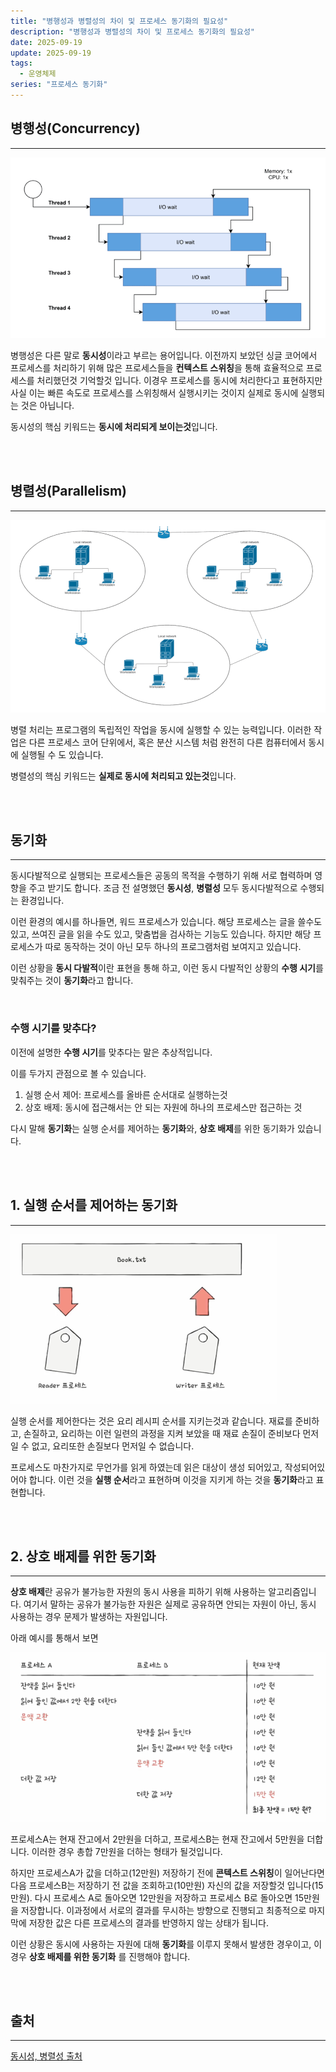 ```yaml
---
title: "병행성과 병렬성의 차이 및 프로세스 동기화의 필요성"
description: "병행성과 병렬성의 차이 및 프로세스 동기화의 필요성"
date: 2025-09-19
update: 2025-09-19
tags:
  - 운영체제
series: "프로세스 동기화"
---
```


## 병행성(Concurrency)

---

![img.png](concurrency.png)


병행성은 다른 말로 **동시성**이라고 부르는 용어입니다.
이전까지 보았던 싱글 코어에서 프로세스를 처리하기 위해 많은 프로세스들을 **컨텍스트 스위칭**을 통해 효율적으로 프로세스를 처리했던것 기억할것 입니다.
이경우 프로세스를 동시에 처리한다고 표현하지만 사실 이는 빠른 속도로 프로세스를 스위칭해서 실행시키는 것이지 실제로 동시에 실행되는 것은 아닙니다.

동시성의 핵심 키워드는 **동시에 처리되게 보이는것**입니다.

<br>
<br>

## 병렬성(Parallelism)

---

![img.png](parallelism.png)

병렬 처리는 프로그램의 독립적인 작업을 동시에 실행할 수 있는 능력입니다. 이러한 작업은
다른 프로세스 코어 단위에서, 혹은 분산 시스템 처럼 완전히 다른 컴퓨터에서 동시에 실행될 수 도 있습니다.

병렬성의 핵심 키워드는 **실제로 동시에 처리되고 있는것**입니다.


<br>
<br>

## 동기화

---

동시다발적으로 실행되는 프로세스들은 공동의 목적을 수행하기 위해 서로 협력하며 영향을 주고 받기도 합니다.
조금 전 설명했던 **동시성**, **병렬성** 모두 동시다발적으로 수행되는 환경입니다.

이런 환경의 예시를 하나들면, 워드 프로세스가 있습니다. 해당 프로세스는 글을 쓸수도 있고, 쓰여진 글을 읽을 수도 있고,
맞춤법을 검사하는 기능도 있습니다. 하지만 해당 프로세스가 따로 동작하는 것이 아닌 모두 하나의 프로그램처럼 보여지고 있습니다.

이런 상황을 **동시 다발적**이란 표현을 통해 하고, 이런 동시 다발적인 상황의 **수행 시기**를 맞춰주는 것이
**동기화**라고 합니다.

<br>

### 수행 시기를 맞추다?

이전에 설명한 **수행 시기**를 맞추다는 말은 추상적입니다.

이를 두가지 관점으로 볼 수 있습니다.

1. 실행 순서 제어: 프로세스를 올바른 순서대로 실행하는것
2. 상호 배제: 동시에 접근해서는 안 되는 자원에 하나의 프로세스만 접근하는 것

다시 말해 **동기화**는 실행 순서를 제어하는 **동기화**와, **상호 배제**를 위한 동기화가 있습니다.

<br>
<br>

## 1. 실행 순서를 제어하는 동기화

---

![img.png](execution_order.png)

실행 순서를 제어한다는 것은 요리 레시피 순서를 지키는것과 같습니다.
재료를 준비하고, 손질하고, 요리하는 이런 일련의 과정을 지켜 보았을 때
재료 손질이 준비보다 먼저일 수 없고, 요리또한 손질보다 먼저일 수 없습니다.

프로세스도 마찬가지로 무언가를 읽게 하였는데 읽은 대상이 생성 되어있고, 작성되어있어야 합니다.
이런 것을 **실행 순서**라고 표현하며 이것을 지키게 하는 것을 **동기화**라고 표현합니다.


<br>
<br>

## 2. 상호 배제를 위한 동기화

---

**상호 배제**란 공유가 불가능한 자원의 동시 사용을 피하기 위해 사용하는 알고리즘입니다.
여기서 말하는 공유가 불가능한 자원은 실제로 공유하면 안되는 자원이 아닌, 동시 사용하는 경우 문제가 발생하는
자원입니다. 

아래 예시를 통해서 보면

![img.png](mutual_exclusion.png)

프로세스A는 현재 잔고에서 2만원을 더하고, 프로세스B는 현재 잔고에서 5만원을 더합니다.
이러한 경우 총합 7만원을 더하는 형태가 될것입니다.

하지만 프로세스A가 값을 더하고(12만원) 저장하기 전에 **콘텍스트 스위칭**이 일어난다면 다음 프로세스B는
저장하기 전 값을 조회하고(10만원) 자신의 값을 저장할것 입니다(15만원).
다시 프로세스 A로 돌아오면 12만원을 저장하고 프로세스 B로 돌아오면 15만원을 저장합니다.
이과정에서 서로의 결과를 무시하는 방향으로 진행되고 최종적으로 마지막에 저장한 값은 다른 프로세스의 결과를
반영하지 않는 상태가 됩니다.

이런 상황은 동시에 사용하는 자원에 대해 **동기화**를 이루지 못해서 발생한 경우이고, 이 경우 **상호 배제를 위한 동기화**
를 진행해야 합니다.

<br>
<br>

## 출처

---

[동시성, 병렬성 출처](https://www.baeldung.com/cs/concurrency-vs-parallelism)